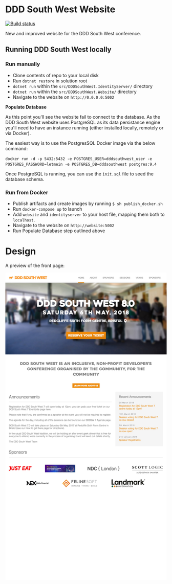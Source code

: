 # DDD South West Website

[![Build status](https://ci.appveyor.com/api/projects/status/bq2h8brn3j1omihq?svg=true)](https://ci.appveyor.com/project/DDDSW/dddsouthwest-web)

New and improved website for the DDD South West conference.

## Running DDD South West locally

### Run manually

- Clone contents of repo to your local disk
- Run `dotnet restore` in solution root
- `dotnet run` within the `src/DDDSouthWest.IdentityServer/` directory
- `dotnet run` within the `src/DDDSouthWest.Website/` directory
- Navigate to the website on `http://0.0.0.0:5002`

**Populate Database**  

As this point you'll see the website fail to connect to the database. As the DDD South West website uses PostgreSQL as its data persistance engine you'll need to have an instance running (either installed locally, remotely or via Docker).

The easiest way is to use the PostgresSQL Docker image via the below command:

`docker run -d -p 5432:5432 -e POSTGRES_USER=dddsouthwest_user -e POSTGRES_PASSWORD=letmein -e POSTGRES_DB=dddsouthwest postgres:9.4`

Once PostgreSQL is running, you can use the `init.sql` file to seed the database schema.

### Run from Docker

- Publish artifacts and create images by running `$ sh publish_docker.sh`
- Run `docker-compose up` to launch
- Add `website` and `identityserver` to your host file, mapping them both to `localhost`. 
- Navigate to the website on `http://website:5002`
- Run Populate Database step outlined above

# Design

A preview of the front page:

![preview](./preview.jpg)
